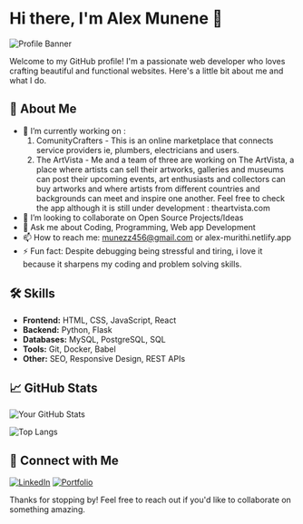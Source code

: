 # Hi there, I'm Alex Munene 👋

![Profile Banner](https://alex-murithi.netlify.app/static/media/AM.57db07ed6eb50d325370.png)

Welcome to my GitHub profile! I'm a passionate web developer who loves crafting beautiful and functional websites. Here's a little bit about me and what I do.

## 🚀 About Me

- 🔭 I’m currently working on :<br />
    1. ComunityCrafters - This is an online marketplace that connects service providers ie, plumbers, electricians and users.<br />
    2. The ArtVista - Me and a team of three are working on The ArtVista, a place where artists can sell their artworks, galleries and museums can post their 
                      upcoming events, art enthusiasts and collectors can buy artworks and where artists from different countries and backgrounds can meet and 
                      inspire one another. Feel free to check the app although it is still under development : theartvista.com
- 👯 I’m looking to collaborate on Open Source Projects/Ideas
- 💬 Ask me about Coding, Programming, Web app Development
- 📫 How to reach me: munezz456@gmail.com or alex-murithi.netlify.app
- ⚡ Fun fact: Despite debugging being stressful and tiring, i love it because it sharpens my coding and problem solving skills.

## 🛠️ Skills

- **Frontend:** HTML, CSS, JavaScript, React
- **Backend:** Python, Flask
- **Databases:** MySQL, PostgreSQL, SQL
- **Tools:** Git, Docker, Babel
- **Other:** SEO, Responsive Design, REST APIs

## 📈 GitHub Stats

![Your GitHub Stats](https://github-readme-stats.vercel.app/api?username=Alex-Munezz&show_icons=true&theme=radical)

![Top Langs](https://github-readme-stats.vercel.app/api/top-langs/?username=Alex-Munezz&layout=compact&theme=radical)

## 🔗 Connect with Me

[![LinkedIn](https://img.shields.io/badge/LinkedIn-0077B5?style=for-the-badge&logo=linkedin&logoColor=white)](https://www.linkedin.com/in/alex-munene-289729260/)
[![Portfolio](https://img.shields.io/badge/Portfolio-000000?style=for-the-badge&logo=About.me&logoColor=white)](https://alex-murithi.netlify.app)

Thanks for stopping by! Feel free to reach out if you'd like to collaborate on something amazing.
